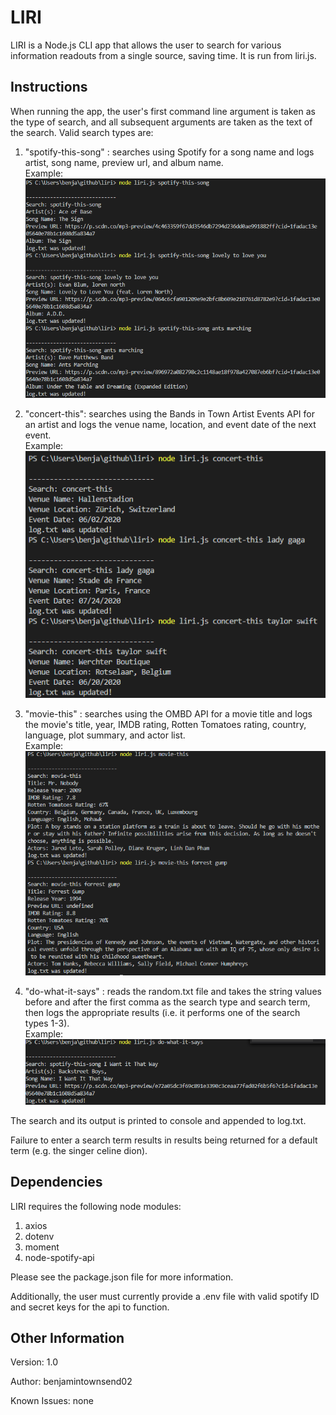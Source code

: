 # LIRI
LIRI is a Node.js CLI app that allows the user to search for various information readouts from a single source, saving time. It is run from liri.js.
## Instructions
When running the app, the user's first command line argument is taken as the type of search, and all subsequent arguments are taken as the text of the search. 
Valid search types are:
1. "spotify-this-song" : searches using Spotify for a song name and logs artist, song name, preview url, and album name.  
Example:  
![alt text](https://github.com/benjamintownsend02/LIRI/blob/master/screenshots/spotify.PNG)

2.  "concert-this": searches using the Bands in Town Artist Events API for an artist and logs the venue name, location, and event date of the next event.  
Example:  
![alt text](https://github.com/benjamintownsend02/LIRI/blob/master/screenshots/concert.PNG)

3. "movie-this" : searches using the OMBD API for a movie title and logs the movie's title, year, IMDB rating, Rotten Tomatoes rating, country, language, plot summary, and actor list.  
Example:  
![alt text](https://github.com/benjamintownsend02/LIRI/blob/master/screenshots/movie.PNG)

4. "do-what-it-says" : reads the random.txt file and takes the string values before and after the first comma as the search type and search term, then logs the appropriate results (i.e. it performs one of the search types 1-3).   
Example:  
![alt text](https://github.com/benjamintownsend02/LIRI/blob/master/screenshots/do-what.PNG)

The search and its output is printed to console and appended to log.txt.

Failure to enter a search term results in results being returned for a default term (e.g. the singer celine dion).

## Dependencies
LIRI requires the following node modules:
1. axios
2. dotenv
3. moment
4. node-spotify-api

Please see the package.json file for more information.

Additionally, the user must currently provide a .env file with valid spotify ID and secret keys for the api to function.

## Other Information
Version: 1.0

Author: benjamintownsend02

Known Issues: none
